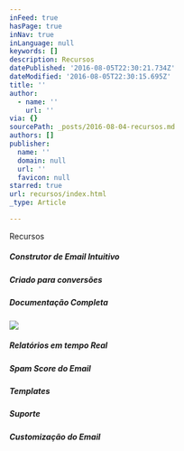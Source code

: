 ```yaml
---
inFeed: true
hasPage: true
inNav: true
inLanguage: null
keywords: []
description: Recursos
datePublished: '2016-08-05T22:30:21.734Z'
dateModified: '2016-08-05T22:30:15.695Z'
title: ''
author:
  - name: ''
    url: ''
via: {}
sourcePath: _posts/2016-08-04-recursos.md
authors: []
publisher:
  name: ''
  domain: null
  url: ''
  favicon: null
starred: true
url: recursos/index.html
_type: Article

---
```

Recursos

##### Construtor de Email Intuitivo

##### Criado para conversões

##### Documentação Completa
![](https://the-grid-user-content.s3-us-west-2.amazonaws.com/756f6f32-30a7-499d-bff3-ddf36b3507a3.jpg)

##### Relatórios em tempo Real

##### Spam Score do Email

##### Templates

##### Suporte

##### Customização do Email